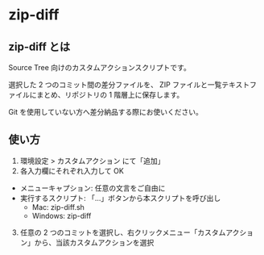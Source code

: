 zip-diff
========

## zip-diff とは

Source Tree 向けのカスタムアクションスクリプトです。

選択した 2 つのコミット間の差分ファイルを、 ZIP ファイルと一覧テキストファイルにまとめ、リポジトリの 1 階層上に保存します。

Git を使用していない方へ差分納品する際にお使いください。

## 使い方

1. 環境設定 > カスタムアクション にて「追加」
2. 各入力欄にそれぞれ入力して OK
  - メニューキャプション: 任意の文言をご自由に
  - 実行するスクリプト: 「...」ボタンから本スクリプトを呼び出し
    - Mac: zip-diff.sh
    - Windows: zip-diff
3. 任意の 2 つのコミットを選択し、右クリックメニュー「カスタムアクション」から、当該カスタムアクションを選択
